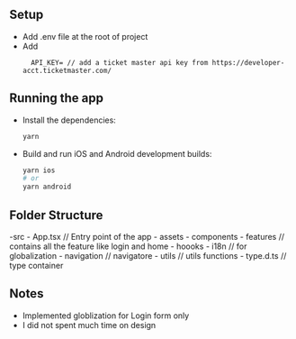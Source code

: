 
## Setup

- Add .env file at the root of project
- Add 
  ```BASE_URL=BASE_URL=https://app.ticketmaster.com/discovery/v2
    API_KEY= // add a ticket master api key from https://developer-acct.ticketmaster.com/
  ```


## Running the app

- Install the dependencies:

  ```sh
  yarn
  ```

- Build and run iOS and Android development builds:

  ```sh
  yarn ios
  # or
  yarn android
  ```

## Folder Structure
  -src
    - App.tsx // Entry point of the app
    - assets 
    - components
    - features // contains all the feature like login and home
    - hoooks
    - i18n // for globalization
    - navigation // navigatore
    - utils // utils functions
    - type.d.ts // type container

## Notes

- Implemented globlization for Login form only
- I did not spent much time on design 


